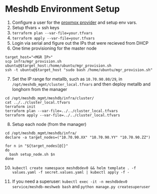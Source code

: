 # Meshdb Environment Setup

1. Configure a user for the [proxmox provider](https://registry.terraform.io/providers/Telmate/proxmox/latest/docs) and setup env vars.
2. Setup tfvars + ssh keys
3. `terraform plan --var-file=your.tfvars`
4. `terraform apply --var-file=your.tfvars`
5. Login via serial and figure out the IPs that were recieved from DHCP
6. One time provisioning for the master node

```
target_host="<MGR IP>"
scp infra/mgr_provision.sh ubuntu@$target_host:/home/ubuntu/mgr_provision.sh
ssh -t ubuntu@$target_host "sudo bash /home/ubuntu/mgr_provision.sh"
```

7. Set the IP range for metallb, such as `10.70.90.80/29`, in `/opt/meshdb_mgmt/cluster_local.tfvars` and then deploy metallb and longhorn from the manager
```
cd /opt/meshdb_mgmt/meshdb/infra/cluster/
cat ../../cluster_local.tfvars
terraform init
terraform plan --var-file=../../cluster_local.tfvars
terraform apply --var-file=../../cluster_local.tfvars
```

8. Setup each node (from the manager)

```
cd /opt/meshdb_mgmt/meshdb/infra/
declare -a target_nodes=("10.70.90.XX" "10.70.90.YY" "10.70.90.ZZ")

for n in "${target_nodes[@]}"
do
  bash setup_node.sh $n
done
```

10. `kubectl create namespace meshdbdev0 && helm template . -f values.yaml -f secret.values.yaml | kubectl apply -f -`

11. If you need a superuser: `kubectl exec -it -n meshdbdev0 service/meshdb-meshweb bash` and `python manage.py createsuperuser`
